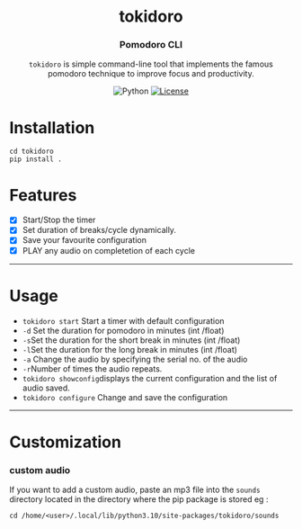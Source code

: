 <div align="center">

# tokidoro

### Pomodoro CLI

`tokidoro` is simple command-line tool that implements the famous pomodoro technique to improve focus and productivity.

![Python](https://img.shields.io/badge/python-3670A0?style=for-the-badge&logo=python&logoColor=ffdd54)
[![License](https://img.shields.io/badge/license-MIT-blue.svg)](LICENSE.md)

</div>

# Installation

```
cd tokidoro
pip install .
```

# Features

- [x] Start/Stop the timer
- [x] Set duration of breaks/cycle dynamically.
- [x] Save your favourite configuration
- [x] PLAY any audio on completetion of each cycle

---

# Usage

- `tokidoro start` Start a timer with default configuration
- `-d` Set the duration for pomodoro in minutes (int /float)
- `-s`Set the duration for the short break in minutes (int /float)
- `-l`Set the duration for the long break in minutes (int /float)
- `-a` Change the audio by specifying the serial no. of the audio
- `-r`Number of times the audio repeats.
  <br>
- `tokidoro showconfig`displays the current configuration and the list of audio saved.
- `tokidoro configure` Change and save the configuration

---

# Customization

### custom audio

If you want to add a custom audio, paste an mp3 file into the `sounds` directory located in the directory where the pip package is stored
eg :

```
cd /home/<user>/.local/lib/python3.10/site-packages/tokidoro/sounds
```

